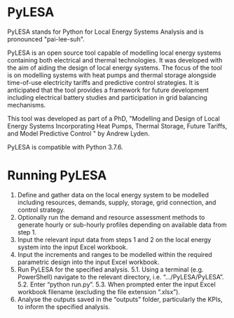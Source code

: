 # PyLESA

PyLESA stands for Python for Local Energy Systems Analysis and is pronounced "pai-lee-suh".

PyLESA is an open source tool capable of modelling local energy systems containing both electrical and thermal technologies. It was developed with the aim of aiding the design of local energy systems. The focus of the tool is on modelling systems with heat pumps and thermal storage alongside time-of-use electricity tariffs and predictive control strategies. It is anticipated that the tool provides a framework for future development including electrical battery studies and participation in grid balancing mechanisms.

This tool was developed as part of a PhD, "Modelling and Design of Local Energy Systems Incorporating Heat Pumps, Thermal Storage, Future  Tariffs, and Model Predictive Control " by Andrew Lyden.

PyLESA is compatible with Python 3.7.6.

# Running PyLESA

1.	Define and gather data on the local energy system to be modelled including resources, demands, supply, storage, grid connection, and control strategy.
2.	Optionally run the demand and resource assessment methods to generate hourly or sub-hourly profiles depending on available data from step 1.
3.	Input the relevant input data from steps 1 and 2 on the local energy system into the input Excel workbook.
4.	Input the increments and ranges to be modelled within the required parametric design into the input Excel workbook.
5.	Run PyLESA for the specified analysis.
  5.1.	Using a terminal (e.g. PowerShell) navigate to the relevant directory, i.e. “…/PyLESA/PyLESA”.
  5.2.	Enter “python run.py”.
  5.3.	When prompted enter the input Excel workbook filename (excluding the file extension “.xlsx”).
6.	Analyse the outputs saved in the “outputs” folder, particularly the KPIs, to inform the specified analysis.
